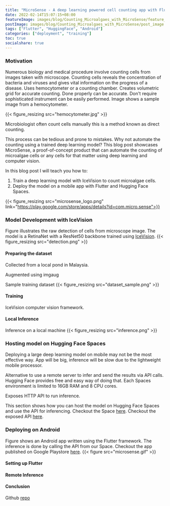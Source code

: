 ```yaml
---
title: "MicroSense - A deep learning powered cell counting app with Flutter"
date: 2022-02-14T15:07:15+08:00
featureImage: images/blog/Counting_Microalgaes_with_MicroSense/feature_image.gif
postImage: images/blog/Counting_Microalgaes_with_MicroSense/post_image.png
tags: ["Flutter", "HuggingFace", "Android"]
categories: ["deployment", "training"]
toc: true
socialshare: true
---
```


### Motivation
Numerous biology and medical procedure involve counting cells from images taken with microscope.
Counting cells reveals the concentration of bacteria and viruses and gives vital information on the progress of a disease.
Uses hemocytometer or a counting chamber.
Creates volumetric grid for accurate counting. Done properly can be accurate. Don't require sophisticated instrument can be easily performed.
Image shows a sample image from a hemocytometer.

{{< figure_resizing src="hemocytometer.jpg" >}}

Microbiologist often count cells manually this is a method known as direct counting.

This process can be tedious and prone to mistakes.
Why not automate the counting using a trained deep learning model?
This blog post showcases MicroSense, a proof-of-concept product that can automate the counting of microalgae cells or any cells for that matter using deep learning and computer vision.

In this blog post I will teach you how to:
1. Train a deep learning model with IceVision to count microalgae cells.
2. Deploy the model on a mobile app with Flutter and Hugging Face Spaces.

{{< figure_resizing src="microsense_logo.png" link="https://play.google.com/store/apps/details?id=com.micro.sense">}}

### Model Development with IceVision
Figure illustrates the raw detection of cells from microscope image. The model is a RetinaNet with a ResNet50 backbone trained using [IceVision](https://github.com/airctic/icevision).
{{< figure_resizing src="detection.png" >}}

#### Preparing the dataset
Collected from a local pond in Malaysia.

Augmented using imgaug

Sample training dataset
{{< figure_resizing src="dataset_sample.png" >}}


#### Training
IceVision computer vision framework.

#### Local Inference
Inference on a local machine
{{< figure_resizing src="inference.png" >}}

### Hosting model on Hugging Face Spaces
Deploying a large deep learning model on mobile may not be the most effective way.
App will be big, inference will be slow due to the lightweight mobile processor.

Alternative to use a remote server to infer and send the results via API calls.
Hugging Face provides free and easy way of doing that. 
Each Spaces environment is limited to 16GB RAM and 8 CPU cores.

Exposes HTTP API to run inference.

This section shows how you can host the model on Hugging Face Spaces and use the API for inferencing.
Checkout the Space [here](https://huggingface.co/spaces/dnth/webdemo-microalgae-counting).
Checkout the exposed API [here](https://hf.space/gradioiframe/dnth/webdemo-microalgae-counting/api).

### Deploying on Android

Figure shows an Android app written using the Flutter framework. The inference is done by calling the API from our Space.
Checkout the app published on Google Playstore [here](https://play.google.com/store/apps/details?id=com.micro.sense).
{{< figure src="microsense.gif" >}}

#### Setting up Flutter

#### Remote Inference

#### Conclusion
Github [repo](https://github.com/dnth/webdemo-microalgae-detection)